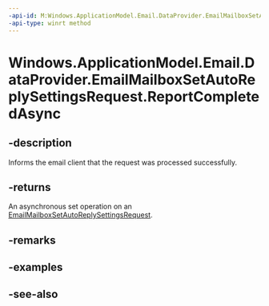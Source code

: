 ----api-id: M:Windows.ApplicationModel.Email.DataProvider.EmailMailboxSetAutoReplySettingsRequest.ReportCompletedAsync
-api-type: winrt method
---<!-- Method syntaxpublic Windows.Foundation.IAsyncAction ReportCompletedAsync()--># Windows.ApplicationModel.Email.DataProvider.EmailMailboxSetAutoReplySettingsRequest.ReportCompletedAsync## -descriptionInforms the email client that the request was processed successfully.## -returnsAn asynchronous set operation on an [EmailMailboxSetAutoReplySettingsRequest](emailmailboxsetautoreplysettingsrequest.md).## -remarks## -examples## -see-also